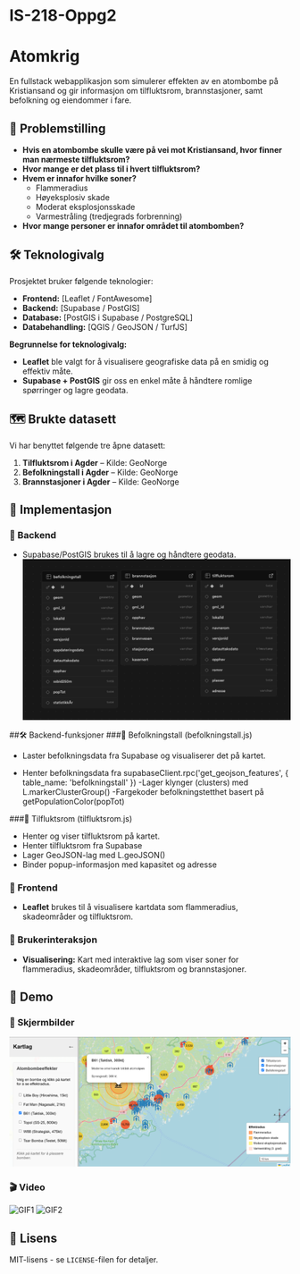 # IS-218-Oppg2


# Atomkrig  
En fullstack webapplikasjon som simulerer effekten av en atombombe på Kristiansand og gir informasjon om tilfluktsrom, brannstasjoner, samt befolkning og eiendommer i fare.

## 📖 Problemstilling  
- **Hvis en atombombe skulle være på vei mot Kristiansand, hvor finner man nærmeste tilfluktsrom?**
- **Hvor mange er det plass til i hvert tilfluktsrom?**
- **Hvem er innafor hvilke soner?**
  - Flammeradius
  - Høyeksplosiv skade
  - Moderat eksplosjonsskade
  - Varmestråling (tredjegrads forbrenning)
- **Hvor mange personer er innafor området til atombomben?**

## 🛠 Teknologivalg  
Prosjektet bruker følgende teknologier:  
- **Frontend:** [Leaflet / FontAwesome]
- **Backend:** [Supabase / PostGIS]
- **Database:** [PostGIS i Supabase / PostgreSQL] 
- **Databehandling:** [QGIS / GeoJSON / TurfJS]

**Begrunnelse for teknologivalg:**  
- **Leaflet** ble valgt for å visualisere geografiske data på en smidig og effektiv måte.  
- **Supabase + PostGIS** gir oss en enkel måte å håndtere romlige spørringer og lagre geodata.

## 🗺 Brukte datasett  
Vi har benyttet følgende tre åpne datasett:  
1. **Tilfluktsrom i Agder** – Kilde: GeoNorge  
2. **Befolkningstall i Agder** – Kilde: GeoNorge
3. **Brannstasjoner i Agder** – Kilde: GeoNorge  

## 🚀 Implementasjon  
### 🔹 Backend  
- Supabase/PostGIS brukes til å lagre og håndtere geodata.  
![Database](https://github.com/vebjornkjus/IS-218-Oppg2/blob/main/images/Tabeller1.png?raw=true)

##🛠 Backend-funksjoner
###🔹 Befolkningstall (befolkningstall.js)
- Laster befolkningsdata fra Supabase og visualiserer det på kartet.

- Henter befolkningsdata fra supabaseClient.rpc('get_geojson_features', { table_name: 'befolkningstall' })
-Lager klynger (clusters) med L.markerClusterGroup()
-Fargekoder befolkningstetthet basert på getPopulationColor(popTot)

###🔹 Tilfluktsrom (tilfluktsrom.js)
- Henter og viser tilfluktsrom på kartet.
- Henter tilfluktsrom fra Supabase
- Lager GeoJSON-lag med L.geoJSON()
- Binder popup-informasjon med kapasitet og adresse

### 🔹 Frontend  
- **Leaflet** brukes til å visualisere kartdata som flammeradius, skadeområder og tilfluktsrom.  


### 🔹 Brukerinteraksjon  
- **Visualisering:** Kart med interaktive lag som viser soner for flammeradius, skadeområder, tilfluktsrom og brannstasjoner.  


## 🎥 Demo  
### 📸 Skjermbilder
![Eksempelbilde 1](https://github.com/vebjornkjus/IS-218-Oppg2/blob/main/images/Screenshot.png?raw=true)

### 🎬 Video  
![GIF1](https://raw.githubusercontent.com/vebjornkjus/IS-218-Oppg2/main/images/9m77x6.gif)
![GIF2](https://raw.githubusercontent.com/vebjornkjus/IS-218-Oppg2/main/images/9m782w.gif)

  



## 📜 Lisens  
MIT-lisens - se `LICENSE`-filen for detaljer.  
```
